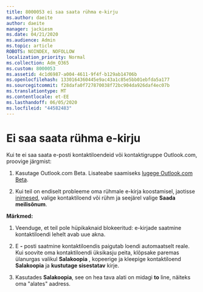 ```yaml
---
title: 8000053 ei saa saata rühma e-kirju
ms.author: daeite
author: daeite
manager: jackiesm
ms.date: 04/21/2020
ms.audience: Admin
ms.topic: article
ROBOTS: NOINDEX, NOFOLLOW
localization_priority: Normal
ms.collection: Adm_O365
ms.custom: 8000053
ms.assetid: 4c1d6987-a004-4611-9f4f-b129ab14706b
ms.openlocfilehash: 1330164360445e9ac43a1c85e5bb01ebfda5a177
ms.sourcegitcommit: f28dafa0f727870038f72bc904da926daf4ec07b
ms.translationtype: MT
ms.contentlocale: et-EE
ms.lasthandoff: 06/05/2020
ms.locfileid: "44582483"
---
```

# <a name="unable-to-send-group-emails"></a>Ei saa saata rühma e-kirju

Kui te ei saa saata e-posti kontaktiloendeid või kontaktigruppe Outlook.com, proovige järgmist:
  
1. Kasutage Outlook.com Beta. Lisateabe saamiseks [lugege Outlook.com Beta](https://support.office.com/article/e2261c7f-d413-4084-8f22-21282f42d8cf).
    
2. Kui teil on endiselt probleeme oma rühmale e-kirja koostamisel, jaotisse [inimesed](https://outlook.live.com/people/), valige kontaktiloend või rühm ja seejärel valige **Saada meilisõnum**.
    
 **Märkmed:**
  
1. Veenduge, et teil pole hüpikaknaid blokeeritud: e-kirjade saatmine kontaktiloendi lehelt avab uue akna.
    
2. E **-** posti saatmine kontaktiloendis paigutab loendi automaatselt reale. Kui soovite oma kontaktiloendi üksikasju peita, klõpsake paremas ülanurgas valikul **Salakoopia** , kopeerige ja kleepige kontaktiloend **Salakoopia** ja **kustutage sisestatav** kirje. 
    
3. Kasutades **Salakoopia**, see on hea tava alati on midagi **to** line, näiteks oma "alates" aadress. 
    

